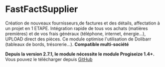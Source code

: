 # FastFactSupplier

Création de nouveaux fournisseurs,de factures et des détails, affectation à un projet en 1 ETAPE.
Intégration rapide de tous vos achats (matières premières) et de vos frais généraux (téléphone, internet, énergie…), UPLOAD direct des pièces.
Ce module optimise l'utilisation de Dolibarr (tableaux de bords, trésorerie…).
**Compatible multi-société**

**Depuis la version 2.7.1, le module nécessite le module Progiseize 1.4+.** 
Vous pouvez le télécharger depuis [GitHub ](https://github.com/progiseize/progiseize)